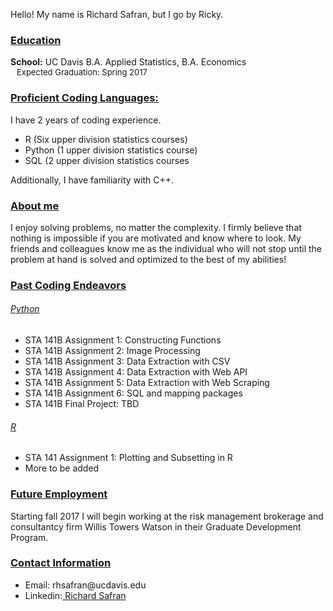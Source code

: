 Hello! My name is Richard Safran, but I go by Ricky.
<h3><b><u>Education</u></b></h3>
  <b>School:</b> UC Davis B.A. Applied Statistics, B.A. Economics<br>
  <span style="display:inline-block; width: 10;"></span><font size = '-1'>Expected Graduation: Spring 2017</font><br>
<h3><b><u>Proficient Coding Languages:</u></b></h3>
I have 2 years of coding experience.
  <ul>
    <li>R (Six upper division statistics courses)</li>
    <li>Python (1 upper division statistics course)</li>
    <li>SQL (2 upper division statistics courses</li>
  </ul>
Additionally, I have familiarity with C++.
  
<h3><b><u>About me</u></b></h3>
I enjoy solving problems, no matter the complexity. I firmly believe that nothing is impossible if you are motivated and know where to look. My friends and colleagues know me as the individual who will not stop until the problem at hand is solved and optimized to the best of my abilities!

<h3><b><u>Past Coding Endeavors</u></b></h3>
  <h6><u>Python</u></h6>
    <ul>
      <li> STA 141B Assignment 1: Constructing Functions</li>
      <li> STA 141B Assignment 2: Image Processing</li>
      <li> STA 141B Assignment 3: Data Extraction with CSV</li>
      <li> STA 141B Assignment 4: Data Extraction with Web API</li>
      <li> STA 141B Assignment 5: Data Extraction with Web Scraping</li>
      <li> STA 141B Assignment 6: SQL and mapping packages</li>
      <li> STA 141B Final Project: TBD</li>
    </ul>
        
  <h6><u>R</u></h6>
    <ul>
      <li> STA 141 Assignment 1: Plotting and Subsetting in R</li>
      <li> More to be added</li>
    </ul>

<h3><b><u>Future Employment</u></b></h3>
Starting fall 2017 I will begin working at the risk management brokerage and consultantcy firm Willis Towers Watson in their Graduate Development Program.

<h3><b><u>Contact Information</u></b></h3>
   <ul>
      <li>Email: <div style="display: inline">rhsafran@ucdavis.edu</div></li>
      <li>Linkedin:<div style="display: inline"><a href="https://www.linkedin.com/in/richardsafran/"> Richard Safran</a></div></li>
   </ul>
